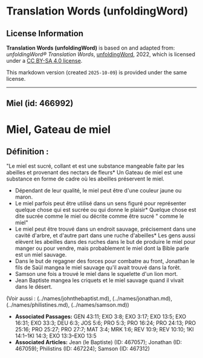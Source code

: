 # Translation Words (unfoldingWord)

## License Information

**Translation Words (unfoldingWord)** is based on and adapted from: _unfoldingWord® Translation Words_, [unfoldingWord](https://unfoldingword.org/utw), 2022, which is licensed under a [CC BY-SA 4.0 license](https://creativecommons.org/licenses/by-sa/4.0/legalcode.en).

This markdown version (created `2025-10-09`) is provided under the same license.



--------------------------------

## Miel (id: 466992)

Miel, Gateau de miel
====================

Définition :
------------

"Le miel est sucré, collant et est une substance mangeable faite par les abeilles et provenant des nectars de fleurs\* Un Gateau de miel est une substance en forme de cadre où les abeilles préservent le miel.

* Dépendant de leur qualité, le miel peut être d'une couleur jaune ou maron.
* Le miel parfois peut être utilisé dans un sens figuré pour représenter quelque chose qui est sucrée ou qui donne le plaisir\* Quelque chose est dite sucrée comme le miel ou décrite comme être sucré " comme le miel"
* Le miel peut être trouvé dans un endroit sauvage, précisement dans une cavité d'arbre, et d'autre part dans une ruche d'abeilles\* Les gens aussi elèvent les abeilles dans des ruches dans le but de produire le miel pour manger ou pour vendre, mais probablement le miel dont la Bible parle est un miel sauvage.
* Dans le but de regagner des forces pour combatre au front, Jonathan le fils de Saül mangea le miel sauvage qu'il avait trouvé dans la forêt.
* Samson une fois a trouvé le miel dans le squelette d'un lion mort.
* Jean Baptiste mangea les criquets et le miel sauvage quand il vivait dans le désert.

(Voir aussi : (../names/johnthebaptist.md), (../names/jonathan.md), (../names/philistines.md), (../names/samson.md))

* **Associated Passages:** GEN 43:11; EXO 3:8; EXO 3:17; EXO 13:5; EXO 16:31; EXO 33:3; DEU 6:3; JOS 5:6; PRO 5:3; PRO 16:24; PRO 24:13; PRO 25:16; PRO 25:27; PRO 27:7; MAT 3:4; MRK 1:6; REV 10:9; REV 10:10; 1KI 14:1–1KI 14:3; EXO 13:3–EXO 13:5
* **Associated Articles:** Jean (le Baptiste) (ID: 467057); Jonathan (ID: 467059); Philistins (ID: 467224); Samson (ID: 467312)

